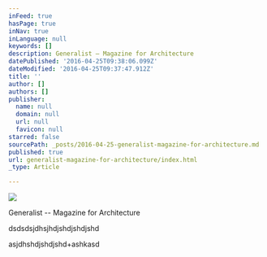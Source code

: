 ```yaml
---
inFeed: true
hasPage: true
inNav: true
inLanguage: null
keywords: []
description: Generalist – Magazine for Architecture
datePublished: '2016-04-25T09:38:06.099Z'
dateModified: '2016-04-25T09:37:47.912Z'
title: ''
author: []
authors: []
publisher:
  name: null
  domain: null
  url: null
  favicon: null
starred: false
sourcePath: _posts/2016-04-25-generalist-magazine-for-architecture.md
published: true
url: generalist-magazine-for-architecture/index.html
_type: Article

---
```

![](https://the-grid-user-content.s3-us-west-2.amazonaws.com/7e3d5928-8d5a-4228-92d3-e7f35886ac83.jpg)

Generalist -- Magazine for Architecture

dsdsdsjdhsjhdjshdjshdjshd

asjdhshdjshdjshd+ashkasd
